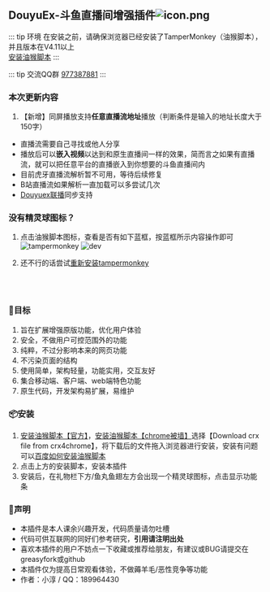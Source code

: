 ## DouyuEx-斗鱼直播间增强插件![icon.png](https://img.douyucdn.cn/data/yuba/weibo/2020/02/18/202002182111554630626652946.png)

::: tip 环境
在安装之前，请确保浏览器已经安装了TamperMonkey（油猴脚本），并且版本在V4.11以上  
[安装油猴脚本](https://www.tampermonkey.net/)
:::

::: tip 交流QQ群
[977387881](http://qm.qq.com/cgi-bin/qm/qr?_wv=1027&k=HOWqcuStR3SXg2kbxPawezFZ5K5SxJUQ&authKey=PiGdjnn6CBs5W5d6raXA10E1AJ9B2NiQD9h9j36iQX6zqIsLL5TZeeDWqK0%2BTxYm&noverify=0&group_code=977387881)
:::

<download />
<!-- <advertisement /> -->

### 本次更新内容
1. 【新增】同屏播放支持**任意直播流地址**播放（判断条件是输入的地址长度大于150字）
- 直播流需要自己寻找或他人分享
- 播放后可以**嵌入视频**以达到和原生直播间一样的效果，简而言之如果有直播流，就可以把任意平台的直播嵌入到你想要的斗鱼直播间内
- 目前虎牙直播流解析暂不可用，等待后续修复
- B站直播流如果解析一直加载可以多尝试几次
- [Douyuex联播](http://live.douyuex.com/)同步支持


### 没有精灵球图标？
1. 点击油猴脚本图标，查看是否有如下蓝框，按蓝框所示内容操作即可
![tampermonkey](https://s1.imagehub.cc/images/2024/11/05/952021a57d03a82bf99c33fa360f93f7.png)
![dev](https://s1.imagehub.cc/images/2024/11/18/36658677e409160586b874ffc0f7a354.png)
  
2. 还不行的话尝试[重新安装tampermonkey](https://microsoftedge.microsoft.com/addons/detail/%E7%AF%A1%E6%94%B9%E7%8C%B4/iikmkjmpaadaobahmlepeloendndfphd)


  
<br/>
<br/>
<bilibili/>

### 🎯目标
1. 旨在扩展增强原版功能，优化用户体验
2. 安全，不做用户可控范围外的功能
3. 纯粹，不过分影响本来的网页功能
4. 不污染页面的结构
5. 使用简单，架构轻量，功能实用，交互友好
6. 集合移动端、客户端、web端特色功能            
7. 原生代码，开发架构易扩展，易维护

### 📦安装
1. [安装油猴脚本【官方】](https://www.tampermonkey.net/)，[安装油猴脚本【chrome被墙】](https://www.crx4chrome.com/crx/1429/)选择【Download crx file from crx4chrome】，将下载后的文件拖入浏览器进行安装，安装有问题可以[百度如何安装油猴脚本](https://www.baidu.com/s?wd=%E5%A6%82%E4%BD%95%E5%AE%89%E8%A3%85tampermonkey)
2. 点击上方的安装脚本，安装本插件
3. 安装后，在礼物栏下方/鱼丸鱼翅左方会出现一个精灵球图标，点击显示功能条

### 🚀声明
- 本插件是本人课余兴趣开发，代码质量请勿吐槽
- 代码可供互联网的同好们参考研究，**引用请注明出处**
- 喜欢本插件的用户不妨点一下收藏或推荐给朋友，有建议或BUG请提交在greasyfork或github
- 本插件仅为提高日常观看体验，不做薅羊毛/恶性竞争等功能
- 作者：小淳 / QQ：189964430
